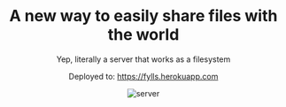 <div align="center">

<br>
  
# A new way to easily share files with the world

Yep, literally a server that works as a filesystem

Deployed to: https://fylls.herokuapp.com

![server](https://user-images.githubusercontent.com/55017307/142475325-f023ca21-c95c-4aa7-aef4-86f99862a63c.gif)

</div>
